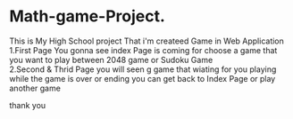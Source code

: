 # Math-game-Project.
This is My High School project That i'm createed Game in Web Application  
1.First Page You gonna see index Page is coming for choose a game that you want to play between 2048 game or Sudoku Game   
2.Second & Thrid Page you will seen g game that wiating for you playing while the game is over or ending you can get back to Index Page or play another game  

thank you 
